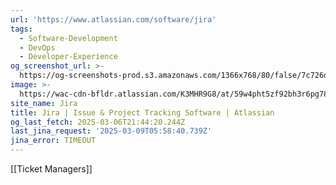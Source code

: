```yaml
---
url: 'https://www.atlassian.com/software/jira'
tags:
  - Software-Development
  - DevOps
  - Developer-Experience
og_screenshot_url: >-
  https://og-screenshots-prod.s3.amazonaws.com/1366x768/80/false/7c726d842f831681477bb1bf6b03fb838e01e1da8ca1dc1d2464aba99f591d0e.jpeg
image: >-
  https://wac-cdn-bfldr.atlassian.com/K3MHR9G8/at/59w4pht5zf92bh3r6pg78v/heroCardSoftwareDev.webp?auto=webp&max_age=31536000
site_name: Jira
title: Jira | Issue & Project Tracking Software | Atlassian
og_last_fetch: 2025-03-06T21:44:20.244Z
last_jina_request: '2025-03-09T05:58:40.739Z'
jina_error: TIMEOUT
---
```

[[Ticket Managers]]
